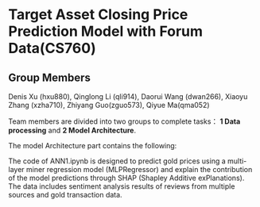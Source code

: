 # Target Asset Closing Price Prediction Model with Forum Data(CS760)

## Group Members 
Denis Xu (hxu880), Qinglong Li (qli914), Daorui Wang (dwan266), Xiaoyu Zhang (xzha710), Zhiyang Guo(zguo573), Qiyue Ma(qma052)

Team members are divided into two groups to complete tasks： **1 Data processing** and **2 Model Architecture**.



The model Architecture part contains the following: 

The code of ANN1.ipynb is designed to predict gold prices using a multi-layer miner regression model (MLPRegressor) and explain the contribution of the model predictions through SHAP (Shapley Additive exPlanations). The data includes sentiment analysis results of reviews from multiple sources and gold transaction data.

